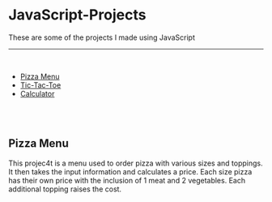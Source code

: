 # JavaScript-Projects

<p>These are some of the projects I made using JavaScript</p>
<hr>
<br>
<ul>
  <li><a href = "https://github.com/dalton704/JavaScript-Projects/tree/main/Pizza_Project">Pizza Menu</a></li>
  <li><a href = "https://github.com/dalton704/JavaScript-Projects/tree/main/TicTacToe">Tic-Tac-Toe</a></li>
  <li><a href = "https://github.com/dalton704/JavaScript-Projects/tree/main/Calculator">Calculator</a></li>
</ul>
<br>
<br>
<h2>Pizza Menu</h2>
<p>This projec4t is a menu used to order pizza with various sizes and toppings. It then takes the input information and calculates a price. Each size pizza has their own price with the inclusion of 1 meat and 2 vegetables. Each additional topping raises the cost.
